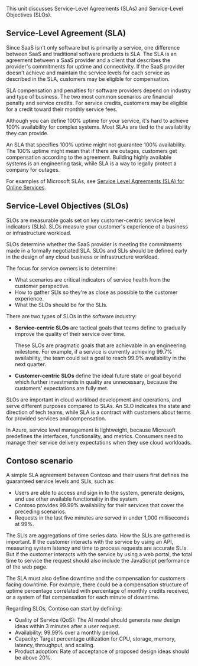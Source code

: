 This unit discusses Service-Level Agreements (SLAs) and Service-Level Objectives (SLOs).

## Service-Level Agreement (SLA)

Since SaaS isn't only software but is primarily a service, one difference between SaaS and traditional software products is SLA. The SLA is an agreement between a SaaS provider and a client that describes the provider's commitments for uptime and connectivity. If the SaaS provider doesn't achieve and maintain the service levels for each service as described in the SLA, customers may be eligible for compensation.

SLA compensation and penalties for software providers depend on industry and type of business. The two most common scenarios are financial penalty and service credits. For service credits, customers may be eligible for a credit toward their monthly service fees.

Although you can define 100% uptime for your service, it's hard to achieve 100% availability for complex systems. Most SLAs are tied to the availability they can provide.

An SLA that specifies 100% uptime might not guarantee 100% availability. The 100% uptime might mean that if there are outages, customers get compensation according to the agreement. Building highly available systems is an engineering task, while SLA is a way to legally protect a company for outages.

For examples of Microsoft SLAs, see [Service Level Agreements (SLA) for Online Services](https://www.microsoft.com/licensing/docs/view/Service-Level-Agreements-SLA-for-Online-Services).

## Service-Level Objectives (SLOs)

SLOs are measurable goals set on key customer-centric service level indicators (SLIs). SLOs measure your customer's experience of a business or infrastructure workload.

SLOs determine whether the SaaS provider is meeting the commitments made in a formally negotiated SLA. SLOs and SLIs should be defined early in the design of any cloud business or infrastructure workload.

The focus for service owners is to determine:

- What scenarios are critical indicators of service health from the customer perspective.
- How to gather SLIs so they're as close as possible to the customer experience.
- What the SLOs should be for the SLIs.

There are two types of SLOs in the software industry:

- **Service-centric SLOs** are tactical goals that teams define to gradually improve the quality of their service over time.

  These SLOs are pragmatic goals that are achievable in an engineering milestone. For example, if a service is currently achieving 99.7% availability, the team could set a goal to reach 99.9% availability in the next quarter.
- **Customer-centric SLOs** define the ideal future state or goal beyond which further investments in quality are unnecessary, because the customers' expectations are fully met.

SLOs are important in cloud workload development and operations, and serve different purposes compared to SLAs. An SLO indicates the state and direction of tech teams, while SLA is a contract with customers about terms for provided services and compensation.

In Azure, service level management is lightweight, because Microsoft predefines the interfaces, functionality, and metrics. Consumers need to manage their service delivery expectations when they use cloud workloads.

## Contoso scenario

A simple SLA agreement between Contoso and their users first defines the guaranteed service levels and SLIs, such as:

- Users are able to access and sign in to the system, generate designs, and use other available functionality in the system.
- Contoso provides 99.99% availability for their services that cover the preceding scenarios.
- Requests in the last five minutes are served in under 1,000 milliseconds at 99%.

The SLIs are aggregations of time series data. How the SLIs are gathered is important. If the customer interacts with the service by using an API, measuring system latency and time to process requests are accurate SLIs. But if the customer interacts with the service by using a web portal, the total time to service the request should also include the JavaScript performance of the web page.

The SLA must also define downtime and the compensation for customers facing downtime. For example, there could be a compensation structure of uptime percentage correlated with percentage of monthly credits received, or a system of flat compensation for each minute of downtime.

Regarding SLOs, Contoso can start by defining:

- Quality of Service (QoS): The AI model should generate new design ideas within 3 minutes after a user request.
- Availability: 99.99% over a monthly period.
- Capacity: Target percentage utilization for CPU, storage, memory, latency, throughput, and scaling.
- Product adoption: Rate of acceptance of proposed design ideas should be above 20%.


